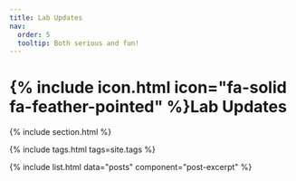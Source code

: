 ```yaml
---
title: Lab Updates
nav:
  order: 5
  tooltip: Both serious and fun!
---
```


# {% include icon.html icon="fa-solid fa-feather-pointed" %}Lab Updates

{% include section.html %}

{% include tags.html tags=site.tags %}

{% include list.html data="posts" component="post-excerpt" %}
